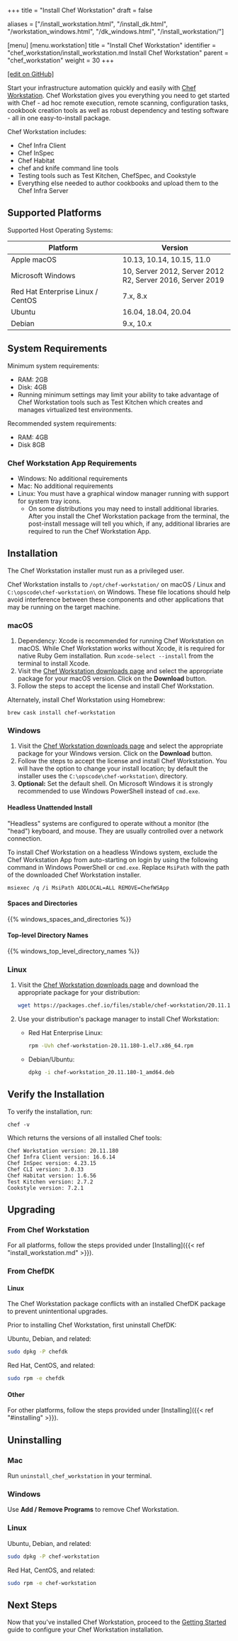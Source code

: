 +++
title = "Install Chef Workstation"
draft = false

aliases = ["/install_workstation.html", "/install_dk.html", "/workstation_windows.html", "/dk_windows.html", "/install_workstation/"]

[menu]
  [menu.workstation]
    title = "Install Chef Workstation"
    identifier = "chef_workstation/install_workstation.md Install Chef Workstation"
    parent = "chef_workstation"
    weight = 30
+++

[\[edit on GitHub\]](https://github.com/chef/chef-workstation/blob/master/docs-chef-io/content/workstation/install_workstation.md)

Start your infrastructure automation quickly and easily with [Chef Workstation](/workstation/). Chef Workstation gives you everything you need to get started with Chef - ad hoc remote execution, remote scanning, configuration tasks, cookbook creation tools as well as robust dependency and testing software - all in one easy-to-install package.

Chef Workstation includes:

- Chef Infra Client
- Chef InSpec
- Chef Habitat
- chef and knife command line tools
- Testing tools such as Test Kitchen, ChefSpec, and Cookstyle
- Everything else needed to author cookbooks and upload them to the Chef Infra Server

## Supported Platforms

Supported Host Operating Systems:

<table>
<colgroup>
<col style="width: 50%" />
<col style="width: 50%" />
</colgroup>
<thead>
<tr class="header">
<th>Platform</th>
<th>Version</th>
</tr>
</thead>
<tbody>
<tr class="odd">
<td>Apple macOS</td>
<td>10.13, 10.14, 10.15, 11.0</td>
</tr>
<tr class="even">
<td>Microsoft Windows</td>
<td>10, Server 2012, Server 2012 R2, Server 2016, Server 2019</td>
</tr>
<tr class="odd">
<td>Red Hat Enterprise Linux / CentOS</td>
<td>7.x, 8.x</td>
</tr>
<tr class="even">
<td>Ubuntu</td>
<td>16.04, 18.04, 20.04</td>
</tr>
<tr class="odd">
<td>Debian</td>
<td>9.x, 10.x</td>
</tr>
</tbody>
</table>

## System Requirements

Minimum system requirements:

- RAM: 2GB
- Disk: 4GB
- Running minimum settings may limit your ability to take advantage of Chef Workstation tools such as Test Kitchen which creates and manages virtualized test environments.

Recommended system requirements:

- RAM: 4GB
- Disk 8GB

### Chef Workstation App Requirements

- Windows: No additional requirements
- Mac: No additional requirements
- Linux: You must have a graphical window manager running with support for system tray icons.
  - On some distributions you may need to install additional libraries. After you install the Chef Workstation package from the terminal, the post-install message will tell you which, if any, additional libraries are required to run the Chef Workstation App.

## Installation

The Chef Workstation installer must run as a privileged user.

Chef Workstation installs to `/opt/chef-workstation/` on macOS / Linux
and `C:\opscode\chef-workstation\` on Windows. These file locations
should help avoid interference between these components and other
applications that may be running on the target machine.

### macOS

1.  Dependency: Xcode is recommended for running Chef Workstation on
    macOS. While Chef Workstation works without Xcode, it is required
    for native Ruby Gem installation. Run `xcode-select --install` from
    the terminal to install Xcode.
2.  Visit the [Chef Workstation downloads
    page](https://downloads.chef.io/chef-workstation#mac_os_x) and
    select the appropriate package for your macOS version. Click on the
    **Download** button.
3.  Follow the steps to accept the license and install Chef Workstation.

Alternately, install Chef Workstation using Homebrew:

`brew cask install chef-workstation`

### Windows

1.  Visit the [Chef Workstation downloads
    page](https://downloads.chef.io/chef-workstation#windows) and select
    the appropriate package for your Windows version. Click on the
    **Download** button.
2.  Follow the steps to accept the license and install Chef Workstation.
    You will have the option to change your install location; by default
    the installer uses the `C:\opscode\chef-workstation\` directory.
3.  **Optional:** Set the default shell. On Microsoft Windows it is
    strongly recommended to use Windows PowerShell instead of `cmd.exe`.

#### Headless Unattended Install

"Headless" systems are configured to operate without a monitor (the "head") keyboard, and mouse.  They are usually controlled over a network connection.

To install Chef Workstation on a headless Windows system, exclude the Chef Workstation App from auto-starting on login by using the following command in Windows PowerShell or `cmd.exe`.  Replace `MsiPath` with the path of the downloaded Chef Workstation installer.

```
msiexec /q /i MsiPath ADDLOCAL=ALL REMOVE=ChefWSApp
```

#### Spaces and Directories

{{% windows_spaces_and_directories %}}

#### Top-level Directory Names

{{% windows_top_level_directory_names %}}

### Linux

1.  Visit the [Chef Workstation downloads
    page](https://downloads.chef.io/products/workstation) and download the
    appropriate package for your distribution:

    ``` bash
    wget https://packages.chef.io/files/stable/chef-workstation/20.11.180/ubuntu/20.04/chef-workstation_20.11.180-1_amd64.deb
    ```

2.  Use your distribution's package manager to install Chef Workstation:

    -   Red Hat Enterprise Linux:

        ``` bash
        rpm -Uvh chef-workstation-20.11.180-1.el7.x86_64.rpm
        ```

    -   Debian/Ubuntu:

        ``` bash
        dpkg -i chef-workstation_20.11.180-1_amd64.deb
        ```

## Verify the Installation

To verify the installation, run:

``` shell
chef -v
```

Which returns the versions of all installed Chef tools:

``` shell
Chef Workstation version: 20.11.180
Chef Infra Client version: 16.6.14
Chef InSpec version: 4.23.15
Chef CLI version: 3.0.33
Chef Habitat version: 1.6.56
Test Kitchen version: 2.7.2
Cookstyle version: 7.2.1
```

## Upgrading

### From Chef Workstation

For all platforms, follow the steps provided under [Installing]({{< ref "install_workstation.md" >}}).

### From ChefDK

#### Linux

The Chef Workstation package conflicts with an installed ChefDK package to prevent unintentional upgrades.

Prior to installing Chef Workstation, first uninstall ChefDK:

Ubuntu, Debian, and related:

```bash
sudo dpkg -P chefdk
```

Red Hat, CentOS, and related:

```bash
sudo rpm -e chefdk
```

#### Other

For other platforms, follow the steps provided under [Installing]({{< ref "#installing" >}}).

## Uninstalling

### Mac

Run ```uninstall_chef_workstation``` in your terminal.

### Windows

Use **Add / Remove Programs** to remove Chef Workstation.

### Linux

Ubuntu, Debian, and related:

```bash
sudo dpkg -P chef-workstation
```

Red Hat, CentOS, and related:

```bash
sudo rpm -e chef-workstation
```

## Next Steps

Now that you've installed Chef Workstation, proceed to the [Getting Started](/workstation/getting_started/) guide to configure your Chef Workstation installation.
